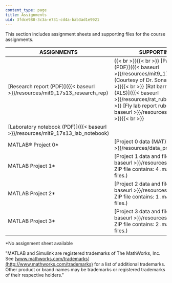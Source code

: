 ```yaml
---
content_type: page
title: Assignments
uid: 3fdce980-3c3a-e731-cd4a-bab3ad1e9921
---
```


This section includes assignment sheets and supporting files for the course assignments.

| ASSIGNMENTS | SUPPORTING FILES |
| --- | --- |
| [Research report (PDF)]({{< baseurl >}}/resources/mit9_17s13_research_rep) |  {{< br >}}{{< br >}} [Paper guidelines (PDF)]({{< baseurl >}}/resources/mit9_17s13_paper_guide) (Courtesy of Dr. Sonal Jhaveri.) {{< br >}}{{< br >}} [Rat barrel lab report rubric (XLS)]({{< baseurl >}}/resources/rat_rubric) {{< br >}}{{< br >}} [Fly lab report rubric (XLS)]({{< baseurl >}}/resources/fly_rubric) {{< br >}}{{< br >}}  |
| [Laboratory notebook (PDF)]({{< baseurl >}}/resources/mit9_17s13_lab_notebook) | &nbsp; |
| MATLAB® Project 0\* | [Project 0 data (MAT)]({{< baseurl >}}/resources/data_project0) |
| MATLAB Project 1\* | [Project 1 data and files (ZIP)]({{< baseurl >}}/resources/project_1) (This ZIP file contains: 4 .mat files and 2 .mat files.) |
| MATLAB Project 2\* | [Project 2 data and files (ZIP)]({{< baseurl >}}/resources/project_2) (This ZIP file contains: 1 .mat files and 27 .m files.) |
| MATLAB Project 3\* | [Project 3 data and files (ZIP)]({{< baseurl >}}/resources/project_3) (This ZIP file contains: 2 .mat files and 33 .m files.) 

\*No assignment sheet available

"MATLAB and Simulink are registered trademarks of The MathWorks, Inc. See [www.mathworks.com/trademarks](http://www.mathworks.com/trademarks) for a list of additional trademarks. Other product or brand names may be trademarks or registered trademarks of their respective holders."